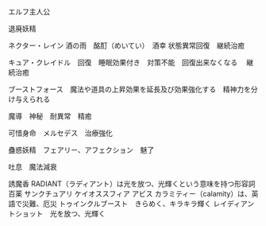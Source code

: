 エルフ主人公

退廃妖精

ネクター・レイン 酒の雨　酩酊（めいてい）　酒幸  状態異常回復　継続治癒

キュア・クレイドル　回復　睡眠効果付き　対策不能　回復出来なくなる 　継続治癒

ブーストフォース　魔法や道具の上昇効果を延長及び効果強化する　精神力を分け与えられる　


魔導　神秘　耐異常　精癒　　

可惜身命　メルセデス　治療強化

蠱惑妖精　フェアリー、アフェクション　魅了

吐息　魔法減衰

誘魔香
RADIANT（ラディアント）は光を放つ、光輝くという意味を持つ形容詞
百薬
サンクチュアリ
ケイオススフィア
アビス
カラミティー（calamity）は、英語で災難、厄災
トゥインクルブースト　きらめく、キラキラ輝く
レイディアントショット　光を放つ、光輝く












